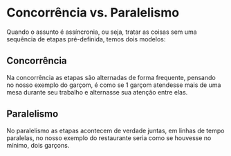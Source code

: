 # Concorrência vs. Paralelismo

Quando o assunto é assíncronia, ou seja, tratar as coisas sem uma sequência de etapas pré-definida, temos dois modelos:

## Concorrência

Na concorrência as etapas são alternadas de forma frequente, pensando no nosso exemplo do garçom, é como se 1 garçom atendesse mais de uma mesa durante seu trabalho e alternasse sua atenção entre elas.

## Paralelismo

No paralelismo as etapas acontecem de verdade juntas, em linhas de tempo paralelas, no nosso exemplo do restaurante seria como se houvesse no mínimo, dois garçons.
